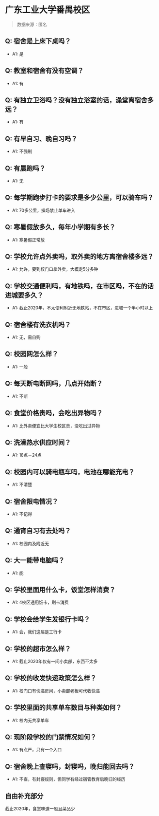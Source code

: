# 广东工业大学番禺校区

> 数据来源：匿名

## Q: 宿舍是上床下桌吗？

- A1: 是

## Q: 教室和宿舍有没有空调？

- A1: 有

## Q: 有独立卫浴吗？没有独立浴室的话，澡堂离宿舍多远？

- A1: 有

## Q: 有早自习、晚自习吗？

- A1: 不强制

## Q: 有晨跑吗？

- A1: 无

## Q: 每学期跑步打卡的要求是多少公里，可以骑车吗？

- A1: 70多公里，操场禁止单车进入

## Q: 寒暑假放多久，每年小学期有多长？

- A1: 寒暑假正常放

## Q: 学校允许点外卖吗，取外卖的地方离宿舍楼多远？

- A1: 允许，要到校门口拿外卖，大概走5分多钟

## Q: 学校交通便利吗，有地铁吗，在市区吗，不在的话进城要多久？

- A1: 截止2020年，不太便利附近无地铁站，不在市区，进城一个半小时以上

## Q: 宿舍楼有洗衣机吗？

- A1: 无，需自购

## Q: 校园网怎么样？

- A1: 一般

## Q: 每天断电断网吗，几点开始断？

- A1: 不断

## Q: 食堂价格贵吗，会吃出异物吗？

- A1: 比外卖便宜比大学生校区贵，没吃出过异物

## Q: 洗澡热水供应时间？

- A1: 18点－24点

## Q: 校园内可以骑电瓶车吗，电池在哪能充电？

- A1: 不清楚

## Q: 宿舍限电情况？

- A1: 不记得

## Q: 通宵自习有去处吗？

- A1: 校园内及附近无

## Q: 大一能带电脑吗？

- A1: 能

## Q: 学校里面用什么卡，饭堂怎样消费？

- A1: 4校区通用饭卡，刷卡消费

## Q: 学校会给学生发银行卡吗？

- A1: 会，我们这届是工行卡

## Q: 学校的超市怎么样？

- A1: 截止2020年仅有一间小卖部，东西不太多

## Q: 学校的收发快递政策怎么样？

- A1: 校门口有快递房间，小卖部老板可代收快递

## Q: 学校里面的共享单车数目与种类如何？

- A1: 校内无共享单车

## Q: 现阶段学校的门禁情况如何？

- A1: 有点严，只有一个入口

## Q: 宿舍晚上查寝吗，封寝吗，晚归能回去吗？

- A1: 不查，有封寝规则，但同学有经过宿管教育后晚归的经历

## 自由补充部分

截止2020年，食堂味道一般且菜品少